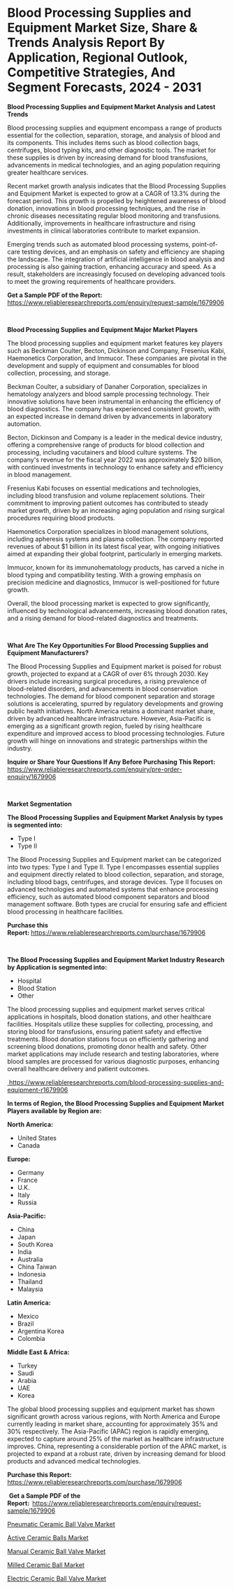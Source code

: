 <p><h1>Blood Processing Supplies and Equipment Market Size, Share & Trends Analysis Report By Application, Regional Outlook, Competitive Strategies, And Segment Forecasts, 2024 - 2031</h1></p><p><strong>Blood Processing Supplies and Equipment Market Analysis and Latest Trends</strong></p>
<p><p>Blood processing supplies and equipment encompass a range of products essential for the collection, separation, storage, and analysis of blood and its components. This includes items such as blood collection bags, centrifuges, blood typing kits, and other diagnostic tools. The market for these supplies is driven by increasing demand for blood transfusions, advancements in medical technologies, and an aging population requiring greater healthcare services.</p><p>Recent market growth analysis indicates that the Blood Processing Supplies and Equipment Market is expected to grow at a CAGR of 13.3% during the forecast period. This growth is propelled by heightened awareness of blood donation, innovations in blood processing techniques, and the rise in chronic diseases necessitating regular blood monitoring and transfusions. Additionally, improvements in healthcare infrastructure and rising investments in clinical laboratories contribute to market expansion.</p><p>Emerging trends such as automated blood processing systems, point-of-care testing devices, and an emphasis on safety and efficiency are shaping the landscape. The integration of artificial intelligence in blood analysis and processing is also gaining traction, enhancing accuracy and speed. As a result, stakeholders are increasingly focused on developing advanced tools to meet the growing requirements of healthcare providers.</p></p>
<p><strong>Get a Sample PDF of the Report:&nbsp;</strong> <a href="https://www.reliableresearchreports.com/enquiry/request-sample/1679906?utm_campaign=1595&utm_medium=2&utm_source=Github&utm_content=ia&utm_term=14102024&utm_id=blood-processing-supplies-and-equipment">https://www.reliableresearchreports.com/enquiry/request-sample/1679906</a></p>
<p>&nbsp;</p>
<p><strong>Blood Processing Supplies and Equipment Major Market Players</strong></p>
<p><p>The blood processing supplies and equipment market features key players such as Beckman Coulter, Becton, Dickinson and Company, Fresenius Kabi, Haemonetics Corporation, and Immucor. These companies are pivotal in the development and supply of equipment and consumables for blood collection, processing, and storage.</p><p>Beckman Coulter, a subsidiary of Danaher Corporation, specializes in hematology analyzers and blood sample processing technology. Their innovative solutions have been instrumental in enhancing the efficiency of blood diagnostics. The company has experienced consistent growth, with an expected increase in demand driven by advancements in laboratory automation.</p><p>Becton, Dickinson and Company is a leader in the medical device industry, offering a comprehensive range of products for blood collection and processing, including vacutainers and blood culture systems. The company's revenue for the fiscal year 2022 was approximately $20 billion, with continued investments in technology to enhance safety and efficiency in blood management.</p><p>Fresenius Kabi focuses on essential medications and technologies, including blood transfusion and volume replacement solutions. Their commitment to improving patient outcomes has contributed to steady market growth, driven by an increasing aging population and rising surgical procedures requiring blood products.</p><p>Haemonetics Corporation specializes in blood management solutions, including apheresis systems and plasma collection. The company reported revenues of about $1 billion in its latest fiscal year, with ongoing initiatives aimed at expanding their global footprint, particularly in emerging markets.</p><p>Immucor, known for its immunohematology products, has carved a niche in blood typing and compatibility testing. With a growing emphasis on precision medicine and diagnostics, Immucor is well-positioned for future growth.</p><p>Overall, the blood processing market is expected to grow significantly, influenced by technological advancements, increasing blood donation rates, and a rising demand for blood-related diagnostics and treatments.</p></p>
<p>&nbsp;</p>
<p><strong>What Are The Key Opportunities For Blood Processing Supplies and Equipment Manufacturers?</strong></p>
<p><p>The Blood Processing Supplies and Equipment market is poised for robust growth, projected to expand at a CAGR of over 6% through 2030. Key drivers include increasing surgical procedures, a rising prevalence of blood-related disorders, and advancements in blood conservation technologies. The demand for blood component separation and storage solutions is accelerating, spurred by regulatory developments and growing public health initiatives. North America retains a dominant market share, driven by advanced healthcare infrastructure. However, Asia-Pacific is emerging as a significant growth region, fueled by rising healthcare expenditure and improved access to blood processing technologies. Future growth will hinge on innovations and strategic partnerships within the industry.</p></p>
<p><strong>Inquire or Share Your Questions If Any Before Purchasing This Report:</strong> <a href="https://www.reliableresearchreports.com/enquiry/pre-order-enquiry/1679906?utm_campaign=1595&utm_medium=2&utm_source=Github&utm_content=ia&utm_term=14102024&utm_id=blood-processing-supplies-and-equipment">https://www.reliableresearchreports.com/enquiry/pre-order-enquiry/1679906</a></p>
<p>&nbsp;</p>
<p><strong>Market Segmentation</strong></p>
<p><strong>The Blood Processing Supplies and Equipment Market Analysis by types is segmented into:</strong></p>
<p><ul><li>Type I</li><li>Type II</li></ul></p>
<p><p>The Blood Processing Supplies and Equipment market can be categorized into two types: Type I and Type II. Type I encompasses essential supplies and equipment directly related to blood collection, separation, and storage, including blood bags, centrifuges, and storage devices. Type II focuses on advanced technologies and automated systems that enhance processing efficiency, such as automated blood component separators and blood management software. Both types are crucial for ensuring safe and efficient blood processing in healthcare facilities.</p></p>
<p><strong>Purchase this Report:&nbsp;</strong><a href="https://www.reliableresearchreports.com/purchase/1679906?utm_campaign=1595&utm_medium=2&utm_source=Github&utm_content=ia&utm_term=14102024&utm_id=blood-processing-supplies-and-equipment">https://www.reliableresearchreports.com/purchase/1679906</a></p>
<p>&nbsp;</p>
<p><strong>The Blood Processing Supplies and Equipment Market Industry Research by Application is segmented into:</strong></p>
<p><ul><li>Hospital</li><li>Blood Station</li><li>Other</li></ul></p>
<p><p>The blood processing supplies and equipment market serves critical applications in hospitals, blood donation stations, and other healthcare facilities. Hospitals utilize these supplies for collecting, processing, and storing blood for transfusions, ensuring patient safety and effective treatments. Blood donation stations focus on efficiently gathering and screening blood donations, promoting donor health and safety. Other market applications may include research and testing laboratories, where blood samples are processed for various diagnostic purposes, enhancing overall healthcare delivery and patient outcomes.</p></p>
<p><a href="https://www.reliableresearchreports.com/blood-processing-supplies-and-equipment-r1679906?utm_campaign=1595&utm_medium=2&utm_source=Github&utm_content=ia&utm_term=14102024&utm_id=blood-processing-supplies-and-equipment">&nbsp;https://www.reliableresearchreports.com/blood-processing-supplies-and-equipment-r1679906</a></p>
<p><strong>In terms of Region, the Blood Processing Supplies and Equipment Market Players available by Region are:</strong></p>
<p>
    <p> <strong> North America: </strong>
        <ul>
            <li>United States</li>
            <li>Canada</li>
        </ul>
        </p> 
    <p> <strong> Europe: </strong>
        <ul>
            <li>Germany</li>
            <li>France</li>
            <li>U.K.</li>
            <li>Italy</li>
            <li>Russia</li>
        </ul>
        </p> 
    <p> <strong> Asia-Pacific: </strong>
        <ul>
            <li>China</li>
            <li>Japan</li>
            <li>South Korea</li>
            <li>India</li>
            <li>Australia</li>
            <li>China Taiwan</li>
            <li>Indonesia</li>
            <li>Thailand</li>
            <li>Malaysia</li>
        </ul>
        </p> 
    <p> <strong> Latin America: </strong>
        <ul>
            <li>Mexico</li>
            <li>Brazil</li>
            <li>Argentina Korea</li>
            <li>Colombia</li>
        </ul>
        </p> 
    <p> <strong> Middle East & Africa: </strong>
        <ul>
            <li>Turkey</li>
            <li>Saudi</li>
            <li>Arabia</li>
            <li>UAE</li>
            <li>Korea</li>
        </ul>
    </p>
    </p>
<p><p>The global blood processing supplies and equipment market has shown significant growth across various regions, with North America and Europe currently leading in market share, accounting for approximately 35% and 30% respectively. The Asia-Pacific (APAC) region is rapidly emerging, expected to capture around 25% of the market as healthcare infrastructure improves. China, representing a considerable portion of the APAC market, is projected to expand at a robust rate, driven by increasing demand for blood products and advanced medical technologies.</p></p>
<p><strong>Purchase this Report: </strong><a href="https://www.reliableresearchreports.com/purchase/1679906?utm_campaign=1595&utm_medium=2&utm_source=Github&utm_content=ia&utm_term=14102024&utm_id=blood-processing-supplies-and-equipment">https://www.reliableresearchreports.com/purchase/1679906</a></p>
<p>&nbsp;<strong>Get a Sample PDF of the Report:&nbsp;&nbsp;</strong><a href="https://www.reliableresearchreports.com/enquiry/request-sample/1679906?utm_campaign=1595&utm_medium=2&utm_source=Github&utm_content=ia&utm_term=14102024&utm_id=blood-processing-supplies-and-equipment">https://www.reliableresearchreports.com/enquiry/request-sample/1679906</a></p>
<p><strong></strong></p>
<p><p><a href="https://www.linkedin.com/pulse/unveiling-market-trends-global-pneumatic-ceramic-ball-ayayc?trk=public_post_embed_feed-article-content&utm_campaign=1595&utm_medium=2&utm_source=Github&utm_content=ia&utm_term=14102024&utm_id=blood-processing-supplies-and-equipment">Pneumatic Ceramic Ball Valve Market</a></p><p><a href="https://www.linkedin.com/pulse/active-ceramic-balls-market-outlook-current-assessment-zpvec?trk=public_post_embed_feed-article-content&utm_campaign=1595&utm_medium=2&utm_source=Github&utm_content=ia&utm_term=14102024&utm_id=blood-processing-supplies-and-equipment">Active Ceramic Balls Market</a></p><p><a href="https://www.linkedin.com/pulse/manual-ceramic-ball-valve-market-pulse-129-expansion-uokuc?trk=public_post_embed_feed-article-content&utm_campaign=1595&utm_medium=2&utm_source=Github&utm_content=ia&utm_term=14102024&utm_id=blood-processing-supplies-and-equipment">Manual Ceramic Ball Valve Market</a></p><p><a href="https://www.linkedin.com/pulse/global-milled-ceramic-ball-industry-analysis-share-we0wc?trk=public_post_embed_feed-article-content&utm_campaign=1595&utm_medium=2&utm_source=Github&utm_content=ia&utm_term=14102024&utm_id=blood-processing-supplies-and-equipment">Milled Ceramic Ball Market</a></p><p><a href="https://www.linkedin.com/pulse/top-trends-transforming-electric-ceramic-ball-valve-jai6c?trk=public_post_embed_feed-article-content&utm_campaign=1595&utm_medium=2&utm_source=Github&utm_content=ia&utm_term=14102024&utm_id=blood-processing-supplies-and-equipment">Electric Ceramic Ball Valve Market</a></p></p>